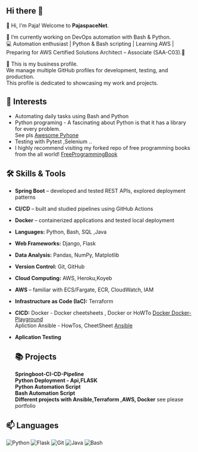 
## Hi there 👋  

👋 Hi, I'm Paja! Welcome to **PajaspaceNet**.  

🔭 I’m currently working on DevOps automation with Bash & Python.  
💻 Automation enthusiast | Python & Bash scripting | Learning AWS | Preparing for AWS Certified Solutions Architect – Associate (SAA-C03).🌟

💼 This is my business profile.  
We manage multiple GitHub profiles for development, testing, and production.  
This profile is dedicated to showcasing my work and projects. 

  


## 🚀 Interests
- Automating daily tasks using  Bash and Python 
- Python programing - A fascinating  about Python is that it has a library for every problem.<br>
    See pls [Awesome Pyhone](https://github.com/dylanhogg/awesome-python)
- Testing with Pytest ,Selenium ..
- I highly recommend visiting my forked repo of free programming books from the all world! [FreeProgrammingBook](https://github.com/PajaspaceNet/free-programming-books)

## 🛠️ Skills & Tools
- **Spring Boot** – developed and tested REST APIs, explored deployment patterns
- **CI/CD** – built and studied pipelines using GitHub Actions
- **Docker** – containerized applications and tested local deployment
- **Languages:** Python, Bash, SQL ,Java
- **Web Frameworks:**  Django, Flask
- **Data Analysis:** Pandas, NumPy, Matplotlib
- **Version Control:** Git, GitHub
- **Cloud  Computing:**  AWS, Heroku,Koyeb
- **AWS** – familiar with ECS/Fargate, ECR, CloudWatch, IAM
- **Infrastructure as Code (IaC):** Terraform
-  **CICD:** Docker -  Docker cheetsheets , Docker or HoWTo   [Docker Docker-Playground]( https://github.com/PajaspaceNet/docker-playground-experiment.git) <br>
  Apliction Ansible - HowTos, CheetSheet [Ansible](https://github.com/PajaspaceNet/ansible-learning.git)  
- **Aplication Testing**

  ## 📚 Projects<br>
  **Springboot-CI-CD-Pipeline**<br>
  **Python Deployment - Api,FLASK** <br>
  **Python Automation Script** <br>
  **Bash Automation Script**<br>
  **Different projects with Ansible,Terraform ,AWS, Docker**  see please portfolio<br>


<!--
## 📚 Projects
- [To-Do App](https://github.com/YourUsername/todo-app): A simple web-based task manager built with Flask.
- [File Organizer](https://github.com/YourUsername/file-organizer): A Python script to automate file management.
- [Data Analysis](https://github.com/YourUsername/data-analysis): Analysis of COVID-19 data using Pandas and Matplotlib


## 📖 Currently Learning

- Writing cleaner and more efficient Python code.
- Exploring best practices in software development.
- Docker and containerization for Python projects.
- Aplication Testing
- AWS
- Terraform
- Etc


## ✨ Fun Fact
I started coding to automate boring tasks at my last job, and now I can't stop building things!
-->
## 📫 Languages


![Python](https://img.shields.io/badge/Python-3.10-blue)
![Flask](https://img.shields.io/badge/Flask-2.0-green)
![Git](https://img.shields.io/badge/Git-2.30-orange)
![Java](https://img.shields.io/badge/Java-blue)
![Bash](https://img.shields.io/badge/Bash-green)

   

<!--
**pajaspace/pajaspace** is a ✨ _special_ ✨ repository because its `README.md` (this file) appears on your GitHub profile.

Here are some ideas to get you started:

- 🔭 I’m currently working on ...
- 🌱 I’m currently learning ...
- 👯 I’m looking to collaborate on ...
- 🤔 I’m looking for help with ...
- 💬 Ask me about ...
- 📫 How to reach me: ...
- 😄 Pronouns: ...
- ⚡ Fun fact: ...
-->

<!--
**PajaspaceNet/PajaspaceNet** is a ✨ _special_ ✨ repository because its `README.md` (this file) appears on your GitHub profile.

Here are some ideas to get you started:

- 🔭 I’m currently working on ...
- 🌱 I’m currently learning ...
- 👯 I’m looking to collaborate on ...
- 🤔 I’m looking for help with ...
- 💬 Ask me about ...
- 📫 How to reach me: ...
- 😄 Pronouns: ...
- ⚡ Fun fact: ...
-->
